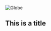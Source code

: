
![Globe](https://user-images.githubusercontent.com/85949127/122075643-3d44bb80-cdc8-11eb-9215-8a15e792627c.jpeg)
<h2>This is a title</h2>
